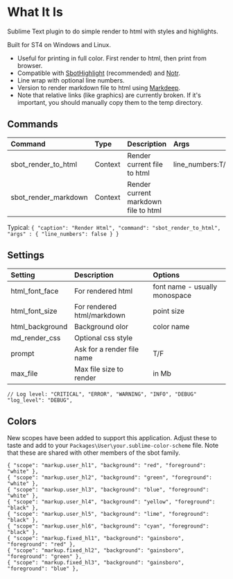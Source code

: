 # What It Is

Sublime Text plugin to do simple render to html with styles and highlights.

Built for ST4 on Windows and Linux.

- Useful for printing in full color. First render to html, then print from browser.
- Compatible with [SbotHighlight](https://github.com/cepthomas/SbotHighlight) (recommended) and
  [Notr](https://github.com/cepthomas/Notr).
- Line wrap with optional line numbers.
- Version to render markdown file to html using [Markdeep](https://casual-effects.com/markdeep/).
- Note that relative links (like graphics) are currently broken. If it's important, you should manually copy them to the temp directory.

## Commands

| Command                    | Type     | Description                          | Args                                       |
| :--------                  | :------- | :-------                             | :-----                                     |
| sbot_render_to_html        | Context  | Render current file to html          | line_numbers:T/F                           |
| sbot_render_markdown       | Context  | Render current markdown file to html |                                            |

Typical:
`{ "caption": "Render Html", "command": "sbot_render_to_html", "args" : { "line_numbers": false } }`

## Settings

| Setting              | Description                              | Options                                                               |
| :--------            | :-------                                 | :------                                                               |
| html_font_face       | For rendered html                        | font name - usually monospace                                         |
| html_font_size       | For rendered html/markdown               | point size                                                            |
| html_background      | Background olor                          | color name                                                            |
| md_render_css        | Optional css style                       |                                                                       |
| prompt               | Ask for a render file name               | T/F                                                                   |
| max_file             | Max file size to render                  | in Mb                                                                 |
    // Log level: "CRITICAL", "ERROR", "WARNING", "INFO", "DEBUG"
    "log_level": "DEBUG",


## Colors

New scopes have been added to support this application. Adjust these to taste and add
to your `Packages\User\your.sublime-color-scheme` file. Note that these are shared with other
members of the sbot family.

```
{ "scope": "markup.user_hl1", "background": "red", "foreground": "white" },
{ "scope": "markup.user_hl2", "background": "green", "foreground": "white" },
{ "scope": "markup.user_hl3", "background": "blue", "foreground": "white" },
{ "scope": "markup.user_hl4", "background": "yellow", "foreground": "black" },
{ "scope": "markup.user_hl5", "background": "lime", "foreground": "black" },
{ "scope": "markup.user_hl6", "background": "cyan", "foreground": "black" },
{ "scope": "markup.fixed_hl1", "background": "gainsboro", "foreground": "red" },
{ "scope": "markup.fixed_hl2", "background": "gainsboro", "foreground": "green" },
{ "scope": "markup.fixed_hl3", "background": "gainsboro", "foreground": "blue" },
```
